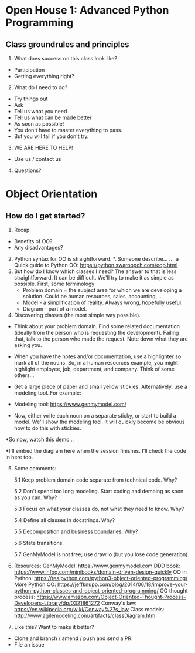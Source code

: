Open House 1: Advanced Python Programming
=========================================

Class groundrules and principles
--------------------------------
1. What does success on this class look like?
* Participation
* Getting everything right?
2. What do I need to do?
* Try things out
* Ask
* Tell us what you need
* Tell us what can be made better
* As soon as possible!
* You don't have to master everything to pass.
* But you will fail if you don't try.
3. WE ARE HERE TO HELP!
* Use us / contact us
4. Questions?


Object Orientation
==================

How do I get started?
---------------------

1. Recap
* Benefits of OO?
* Any disadvantages?
2. Python syntax for OO is straightforward.
  *. Someone describe...
  .. _a Quick guide to Python OO: https://python.swaroopch.com/oop.html
3. But how do I know which classes I need?
The answer to that is less straightforward. It can be difficult. We'll try to make it as simple as possible.
First, some terminology:
    * Problem domain = the subject area for which we are developing a solution. Could be human resources, sales, accounting,...
    * Model - a simplification of reality. Always wrong, hopefully useful.
    * Diagram - part of a model.
4. Discovering classes (the most simple way possible).
* Think about your problem domain. Find some related documentation (ideally from the person who is requesting the development). Failing that, talk to the person who made the request. Note down what they are asking you.

* When you have the notes and/or documentation, use a highlighter so mark all of the nouns. So, in a human resources example, you might highlight employee, job, department, and company. Think of some others...

* Get a large piece of paper and small yellow stickies. Alternatively, use a modeling tool. For example:

* Modeling tool: https://www.genmymodel.com/
* Now, either write each noun on a separate sticky, or start to build a model. We'll show the modeling tool. It will quickly become be obvious how to do this with stickies.

*So now, watch this demo...

*I'll embed the diagram here when the session finishes. I'll check the code in here too.

5. Some comments:

    5.1 Keep problem domain code separate from technical code. Why?

    5.2 Don't spend too long modeling. Start coding and demoing as soon as you can. Why?

    5.3 Focus on what your classes do, not what they need to know. Why?

    5.4 Define all classes in docstrings. Why?

    5.5 Decomposition and business boundaries. Why?

    5.6 State transitions.

    5.7 GenMyModel is not free; use draw.io (but you lose code generation).

6. Resources:
GenMyModel: https://www.genmymodel.com
DDD book: https://www.infoq.com/minibooks/domain-driven-design-quickly
OO in Python: https://realpython.com/python3-object-oriented-programming/
More Python OO: https://jeffknupp.com/blog/2014/06/18/improve-your-python-python-classes-and-object-oriented-programming/
OO thought process: https://www.amazon.com/Object-Oriented-Thought-Process-Developers-Library/dp/0321861272
Conway's law: https://en.wikipedia.org/wiki/Conway%27s_law
Class models: http://www.agilemodeling.com/artifacts/classDiagram.htm


7. Like this? Want to make it better?
* Clone and branch / amend / push and send a PR.
* File an issue